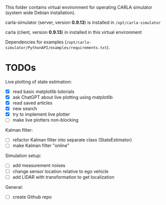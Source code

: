 This folder contains virtual environment for operating CARLA simulator (system wide Debian installation).

carla-simulator (server, version **0.9.13**) is installed in `/opt/carla-simulator`

carla (client, version **0.9.13**)  in installed in this virtual environment

Dependencies for examples (`/opt/carla-simulator/PythonAPI/examples/requirements.txt`).


# TODOs
Live plotting of state estimation:
- [x] read basic matplotlib tutorials
- [x] ask ChatGPT about live plotting using matplotlib
- [x] read saved articles
- [x] new search
- [x] try to implement live plotter
- [ ] make live plotters non-blocking

Kalman filter:
- [ ] refactor Kalman filter into separate class (StateEstimator)
- [ ] make Kalman filter "online"

Simulation setup:
- [ ] add measurement noises
- [ ] change sensor location relative to ego vehicle
- [ ] add LIDAR with transformation to get localization

General:
- [ ] create Github repo

